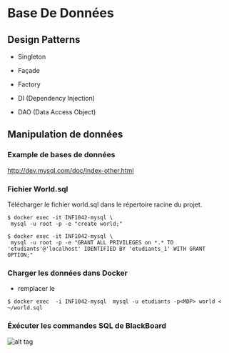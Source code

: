 # Base De Données

## Design Patterns

- Singleton
- Façade
- Factory

- DI (Dependency Injection)
- DAO (Data Access Object)

## Manipulation de données

### Example de bases de données
http://dev.mysql.com/doc/index-other.html

### Fichier World.sql
Télécharger le fichier world.sql dans le répertoire racine du projet.

```
$ docker exec -it INF1042-mysql \
 mysql -u root -p -e "create world;"
```

```
$ docker exec -it INF1042-mysql \
 mysql -u root -p -e "GRANT ALL PRIVILEGES on *.* TO 'etudiants'@'localhost' IDENTIFIED BY 'etudiants_1' WITH GRANT OPTION;"
```

### Charger les données dans Docker 

- remplacer le <PWD>
```
$ docker exec  -i INF1042-mysql  mysql -u etudiants -p<MDP> world < ~/world.sql
```

### Éxécuter les commandes SQL de BlackBoard

![alt tag](https://github.com/CollegeBoreal/INF1069-16H/blob/master/6.SELECT/world.png)
